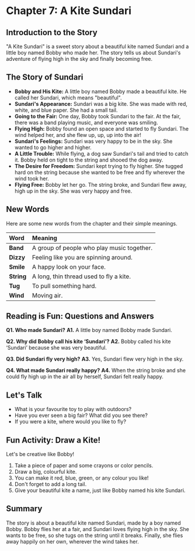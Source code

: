 # Chapter 7: A Kite Sundari

## Introduction to the Story

"A Kite Sundari" is a sweet story about a beautiful kite named Sundari and a little boy named Bobby who made her. The story tells us about Sundari's adventure of flying high in the sky and finally becoming free.

## The Story of Sundari

*   **Bobby and His Kite:** A little boy named Bobby made a beautiful kite. He called her Sundari, which means "beautiful".
*   **Sundari's Appearance:** Sundari was a big kite. She was made with red, white, and blue paper. She had a small tail.
*   **Going to the Fair:** One day, Bobby took Sundari to the fair. At the fair, there was a band playing music, and everyone was smiling.
*   **Flying High:** Bobby found an open space and started to fly Sundari. The wind helped her, and she flew up, up, up into the air!
*   **Sundari's Feelings:** Sundari was very happy to be in the sky. She wanted to go higher and higher.
*   **A Little Trouble:** While flying, a dog saw Sundari's tail and tried to catch it. Bobby held on tight to the string and shooed the dog away.
*   **The Desire for Freedom:** Sundari kept trying to fly higher. She tugged hard on the string because she wanted to be free and fly wherever the wind took her.
*   **Flying Free:** Bobby let her go. The string broke, and Sundari flew away, high up in the sky. She was very happy and free.

## New Words

Here are some new words from the chapter and their simple meanings.

| Word | Meaning |
| :--- | :--- |
| **Band** | A group of people who play music together. |
| **Dizzy** | Feeling like you are spinning around. |
| **Smile** | A happy look on your face. |
| **String** | A long, thin thread used to fly a kite. |
| **Tug** | To pull something hard. |
| **Wind** | Moving air. |

## Reading is Fun: Questions and Answers

**Q1. Who made Sundari?**
**A1.** A little boy named Bobby made Sundari.

**Q2. Why did Bobby call his kite ‘Sundari’?**
**A2.** Bobby called his kite ‘Sundari’ because she was very beautiful.

**Q3. Did Sundari fly very high?**
**A3.** Yes, Sundari flew very high in the sky.

**Q4. What made Sundari really happy?**
**A4.** When the string broke and she could fly high up in the air all by herself, Sundari felt really happy.

## Let's Talk

*   What is your favourite toy to play with outdoors?
*   Have you ever seen a big fair? What did you see there?
*   If you were a kite, where would you like to fly?

## Fun Activity: Draw a Kite!

Let's be creative like Bobby!
1.  Take a piece of paper and some crayons or color pencils.
2.  Draw a big, colourful kite.
3.  You can make it red, blue, green, or any colour you like!
4.  Don't forget to add a long tail.
5.  Give your beautiful kite a name, just like Bobby named his kite Sundari.

## Summary

The story is about a beautiful kite named Sundari, made by a boy named Bobby. Bobby flies her at a fair, and Sundari loves flying high in the sky. She wants to be free, so she tugs on the string until it breaks. Finally, she flies away happily on her own, wherever the wind takes her.